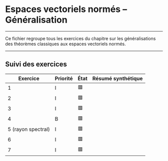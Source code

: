# Espaces vectoriels normés – Généralisation

---

Ce fichier regroupe tous les exercices du chapitre sur les généralisations des théorèmes classiques aux espaces vectoriels normés.

---

## Suivi des exercices

| Exercice                         | Priorité | État | Résumé synthétique |
|----------------------------------|----------|------|---------------------|
| 1                                | I        | 🟥   |                     |
| 2                                | I        | 🟥   |                     |
| 3                                | I        | 🟥   |                     |
| 4                                | B        | 🟥   |                     |
| 5 (rayon spectral)              | I        | 🟥   |                     |
| 6                                | I        | 🟥   |                     |
| 7                                | I        | 🟥   |                     |
